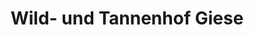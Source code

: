 ---
title: "Wild- und Tannenhof Giese"
url: /cloppenburg/wild-und-tannenhof-giese/
shop: Hofladen
---